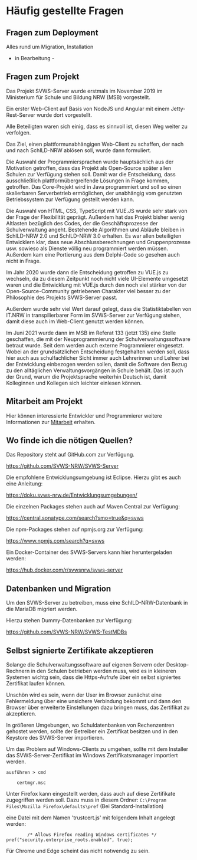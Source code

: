 # Häufig gestellte Fragen

## Fragen zum Deployment

Alles rund um Migration, Installation 

- in Bearbeitung -


## Fragen zum Projekt

Das Projekt SVWS-Server wurde erstmals im November 2019 im Ministerium für Schule und Bildung NRW (MSB) vorgestellt.

Ein erster Web-Client auf Basis von NodeJS und Angular mit einem Jetty-Rest-Server wurde dort vorgestellt.

Alle Beteiligten waren sich einig, dass es sinnvoll ist, diesen Weg weiter zu verfolgen.

Das Ziel, einen plattformunabhängigen Web-Client zu schaffen, der nach und nach SchILD-NRW ablösen soll, wurde dann formuliert.

Die Auswahl der Programmiersprachen wurde hauptsächlich aus der Motivation getroffen, dass das Projekt als Open-Source später allen Schulen zur Verfügung stehen soll. Damit war die Entscheidung, dass ausschließlich plattformübergreifende Lösungen in Frage kommen, getroffen. Das Core-Projekt wird in Java programmiert und soll so einen skalierbaren Serverbetrieb ermöglichen, der unabhängig vom genutzten Betriebssystem zur Verfügung gestellt werden kann.

Die Auswahl von HTML, CSS, TypeScript mit VUE.JS wurde sehr stark von der Frage der Flexibilität geprägt. Außerdem hat das Projekt bisher wenig Altlasten bezüglich des Codes, der die Geschäftsprozesse der Schulverwaltung angeht. Bestehende Algorithmen und Abläufe bleiben in SchILD-NRW 2.0 und SchILD-NRW 3.0 erhalten. Es war allen beteiligten Entwicklern klar, dass neue Abschlussberechnungen und Gruppenprozesse usw. sowieso als Dienste völlig neu programmiert werden müssen. Außerdem kam eine Portierung aus dem Delphi-Code so gesehen auch nicht in Frage.

Im Jahr 2020 wurde dann die Entscheidung getroffen zu VUE.js zu wechseln, da zu diesem Zeitpunkt noch nicht viele UI-Elemente umgesetzt waren und die Entwicklung mit VUE.js durch den noch viel stärker von der Open-Source-Community getriebenen Charakter viel besser zu der Philosophie des Projekts SVWS-Server passt.

Außerdem wurde sehr viel Wert darauf gelegt, dass die Statistiktabellen von IT.NRW in transpilierbarer Form im SVWS-Server zur Verfügung stehen, damit diese auch im Web-Client genutzt werden können.

Im Juni 2021 wurde dann im MSB im Referat 133 (jetzt 135) eine Stelle geschaffen, die mit der Neuprogrammierung der Schulverwaltungssoftware betraut wurde. Seit dem werden auch externe Programmierer eingesetzt. Wobei an der grundsätzlichen Entscheidung festgehalten werden soll, dass hier auch aus schulfachlicher Sicht immer auch Lehrerinnen und Lehrer bei der Entwicklung einbezogen werden sollen, damit die Software den Bezug zu den alltäglichen Verwaltungsvorgängen in Schule behält.
Das ist auch der Grund, warum die Projektsprache weiterhin Deutsch ist, damit Kolleginnen und Kollegen sich leichter einlesen können.


## Mitarbeit am Projekt

Hier können interessierte Entwickler und Programmierer weitere Informationen zur [Mitarbeit](../SVWS-Server/svws-webclient/Mitarbeit.md) erhalten.


## Wo finde ich die nötigen Quellen?

Das Repository steht auf GitHub.com zur Verfügung.

https://github.com/SVWS-NRW/SVWS-Server

Die empfohlene Entwicklungsumgebung ist Eclipse. Hierzu gibt es auch eine Anleitung:

https://doku.svws-nrw.de/Entwicklungsumgebungen/

Die einzelnen Packages stehen auch auf Maven Central zur Verfügung:

https://central.sonatype.com/search?smo=true&q=svws

Die npm-Packages stehen auf npmjs.org zur Verfügung:

https://www.npmjs.com/search?q=svws

Ein Docker-Container des SVWS-Servers kann hier heruntergeladen werden:

https://hub.docker.com/r/svwsnrw/svws-server


## Datenbanken und Migration

Um den SVWS-Server zu betreiben, muss eine SchILD-NRW-Datenbank in die MariaDB migriert werden.

Hierzu stehen Dummy-Datenbanken zur Verfügung:

https://github.com/SVWS-NRW/SVWS-TestMDBs



## Selbst signierte Zertifikate akzeptieren
Solange die Schulverwaltungssoftware auf eigenen Servern oder Desktop-Rechnern in den Schulen betrieben werden muss, wird es in kleineren Systemen wichtg sein, dass die Https-Aufrufe über ein selbst signiertes Zertifikat laufen können.

Unschön wird es sein, wenn der User im Browser zunächst eine Fehlermeldung über eine unsichere Verbindung bekommt und dann den Browser über erweiterte Einstellungen dazu bringen muss, das Zertifikat zu akzeptieren.

In größeren Umgebungen, wo Schuldatenbanken von Rechenzentren gehostet werden, sollte der Betreiber ein Zertifikat besitzen und in den Keystore des SVWS-Server importieren.

Um das Problem auf Windows-Clients zu umgehen, sollte mit dem Installer das SVWS-Server-Zertifikat im Windows Zertifikatsmanager importiert werden. 

```
ausführen > cmd 

	certmgr.msc
```

Unter Firefox kann eingestellt werden, dass auch auf diese Zertifikate zugegriffen werden soll. Dazu muss in diesem Ordner: `C:\Program Files\Mozilla Firefox\defaults\pref` (Bei Standard-Installation)

eine Datei mit dem Namen 'trustcert.js' mit folgendem Inhalt angelegt werden:

```
		/* Allows Firefox reading Windows certificates */ pref("security.enterprise_roots.enabled", true);
```

Für Chrome und Edge scheint das nicht notwendig zu sein.